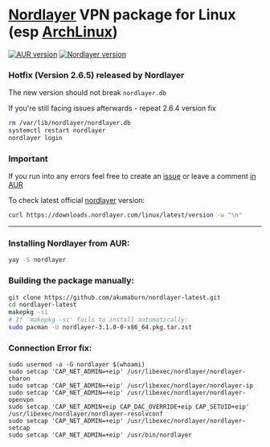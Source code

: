 # [Nordlayer](https://nordlayer.com) VPN package for Linux (esp [ArchLinux](https://archlinux.org/)) 
[![AUR version](https://img.shields.io/aur/version/nordlayer)](https://aur.archlinux.org/packages/nordlayer) [![Nordlayer version](https://img.shields.io/badge/nordlayer-3.1.0-green)](https://nordlayer.com/download/linux/)

### Hotfix (Version 2.6.5) released by Nordlayer
The new version should not break `nordlayer.db` 

If you're still facing issues afterwards - repeat 2.6.4 version fix
```sh
rm /var/lib/nordlayer/nordlayer.db
systemctl restart nordlayer
nordlayer login
```

### Important
If you run into any errors feel free to create an [issue](https://github.com/Sidicer/nordlayer/issues/new) or leave a comment [in AUR](https://aur.archlinux.org/packages/nordlayer)

To check latest official [nordlayer](https://nordlayer.com) version:
```sh
curl https://downloads.nordlayer.com/linux/latest/version -w "\n"
```
---
### Installing Nordlayer from AUR:
```sh
yay -S nordlayer
```

### Building the package manually:
```sh
git clone https://github.com/akumaburn/nordlayer-latest.git
cd nordlayer-latest
makepkg -si
# If 'makepkg -si' fails to install automatically:
sudo pacman -U nordlayer-3.1.0-0-x86_64.pkg.tar.zst
```

### Connection Error fix:
```
sudo usermod -a -G nordlayer $(whoami)
sudo setcap 'CAP_NET_ADMIN=+eip' /usr/libexec/nordlayer/nordlayer-charon
sudo setcap 'CAP_NET_ADMIN=+eip' /usr/libexec/nordlayer/nordlayer-ip
sudo setcap 'CAP_NET_ADMIN=+eip' /usr/libexec/nordlayer/nordlayer-openvpn
sudo setcap 'CAP_NET_ADMIN+eip CAP_DAC_OVERRIDE+eip CAP_SETUID+eip' /usr/libexec/nordlayer/nordlayer-resolvconf
sudo setcap 'CAP_NET_ADMIN=+eip' /usr/libexec/nordlayer/nordlayer-setcap
sudo setcap 'CAP_NET_ADMIN=+eip' /usr/bin/nordlayer
```
